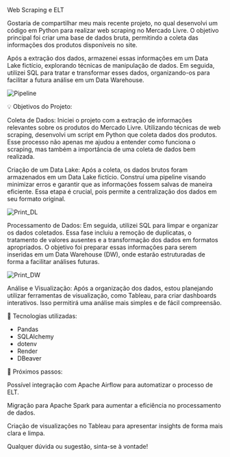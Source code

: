 Web Scraping e ELT

Gostaria de compartilhar meu mais recente projeto, no qual desenvolvi um código em Python para realizar web scraping no Mercado Livre. O objetivo principal foi criar uma base de dados bruta, permitindo a coleta das informações dos produtos disponíveis no site.

Após a extração dos dados, armazenei essas informações em um Data Lake fictício, explorando técnicas de manipulação de dados. Em seguida, utilizei SQL para tratar e transformar esses dados, organizando-os para facilitar a futura análise em um Data Warehouse.

![Pipeline](https://github.com/user-attachments/assets/232ac03c-b004-4dd9-9326-b7509075212c)

💡 Objetivos do Projeto:

Coleta de Dados: Iniciei o projeto com a extração de informações relevantes sobre os produtos do Mercado Livre. Utilizando técnicas de web scraping, desenvolvi um script em Python que coleta dados dos produtos. Esse processo não apenas me ajudou a entender como funciona o scraping, mas também a importância de uma coleta de dados bem realizada.

Criação de um Data Lake: Após a coleta, os dados brutos foram armazenados em um Data Lake fictício. Construí uma pipeline visando minimizar erros e garantir que as informações fossem salvas de maneira eficiente. Essa etapa é crucial, pois permite a centralização dos dados em seu formato original.

![Print_DL](https://github.com/user-attachments/assets/a91ee594-f199-4180-a184-dc8e6f29b3f9)

Processamento de Dados: Em seguida, utilizei SQL para limpar e organizar os dados coletados. Essa fase incluiu a remoção de duplicatas, o tratamento de valores ausentes e a transformação dos dados em formatos apropriados. O objetivo foi preparar essas informações para serem inseridas em um Data Warehouse (DW), onde estarão estruturadas de forma a facilitar análises futuras.

![Print_DW](https://github.com/user-attachments/assets/b98d8737-ee12-4549-932a-759be05eddb2)

Análise e Visualização: Após a organização dos dados, estou planejando utilizar ferramentas de visualização, como Tableau, para criar dashboards interativos. Isso permitirá uma análise mais simples e de fácil compreensão.

🔧 Tecnologias utilizadas:

- Pandas
- SQLAlchemy
- dotenv
- Render
- DBeaver

🚀 Próximos passos:

Possível integração com Apache Airflow para automatizar o processo de ELT.

Migração para Apache Spark para aumentar a eficiência no processamento de dados.

Criação de visualizações no Tableau para apresentar insights de forma mais clara e limpa.

Qualquer dúvida ou sugestão, sinta-se à vontade!
